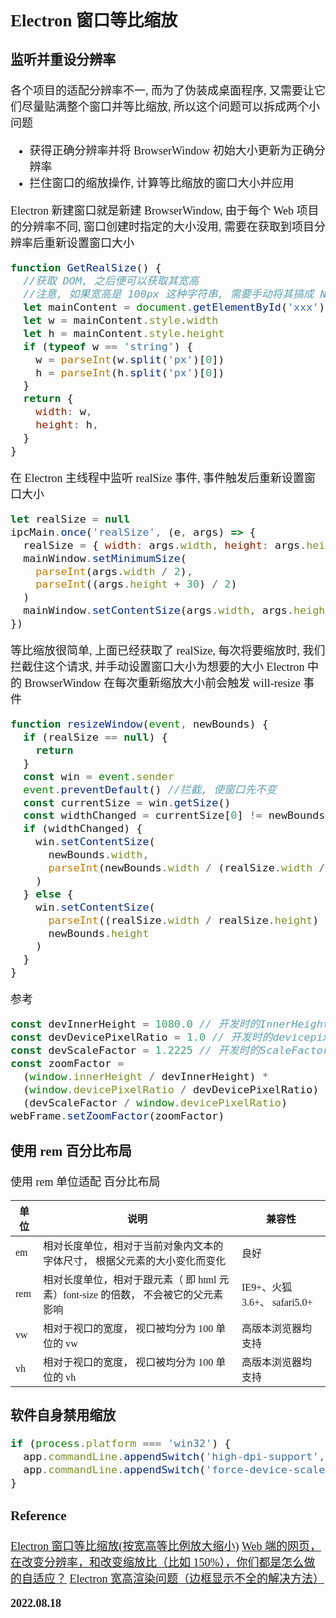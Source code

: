 <font size=4 face='楷体'>

## Electron 窗口等比缩放

### 监听并重设分辨率

各个项目的适配分辨率不一, 而为了伪装成桌面程序, 又需要让它们尽量贴满整个窗口并等比缩放, 所以这个问题可以拆成两个小问题

- 获得正确分辨率并将 BrowserWindow 初始大小更新为正确分辨率
- 拦住窗口的缩放操作, 计算等比缩放的窗口大小并应用

Electron 新建窗口就是新建 BrowserWindow, 由于每个 Web 项目的分辨率不同, 窗口创建时指定的大小没用, 需要在获取到项目分辨率后重新设置窗口大小

```javascript
function GetRealSize() {
  //获取 DOM, 之后便可以获取其宽高
  //注意, 如果宽高是 100px 这种字符串, 需要手动将其搞成 Number。
  let mainContent = document.getElementById('xxx')
  let w = mainContent.style.width
  let h = mainContent.style.height
  if (typeof w == 'string') {
    w = parseInt(w.split('px')[0])
    h = parseInt(h.split('px')[0])
  }
  return {
    width: w,
    height: h,
  }
}
```

在 Electron 主线程中监听 realSize 事件, 事件触发后重新设置窗口大小

```javascript
let realSize = null
ipcMain.once('realSize', (e, args) => {
  realSize = { width: args.width, height: args.height }
  mainWindow.setMinimumSize(
    parseInt(args.width / 2),
    parseInt((args.height + 30) / 2)
  )
  mainWindow.setContentSize(args.width, args.height) //注意此项设置的是ContentSize, 此项大小不包括标题栏。
})
```

等比缩放很简单, 上面已经获取了 realSize, 每次将要缩放时, 我们拦截住这个请求, 并手动设置窗口大小为想要的大小
Electron 中的 BrowserWindow 在每次重新缩放大小前会触发 will-resize 事件

```javascript
function resizeWindow(event, newBounds) {
  if (realSize == null) {
    return
  }
  const win = event.sender
  event.preventDefault() //拦截, 使窗口先不变
  const currentSize = win.getSize()
  const widthChanged = currentSize[0] != newBounds.width //判断是宽变了还是高变了, 两者都变优先按宽适配
  if (widthChanged) {
    win.setContentSize(
      newBounds.width,
      parseInt(newBounds.width / (realSize.width / realSize.height) + 0.5)
    )
  } else {
    win.setContentSize(
      parseInt((realSize.width / realSize.height) * newBounds.height + 0.5),
      newBounds.height
    )
  }
}
```

参考

```javascript
const devInnerHeight = 1080.0 // 开发时的InnerHeight
const devDevicePixelRatio = 1.0 // 开发时的devicepixelratio
const devScaleFactor = 1.2225 // 开发时的ScaleFactor
const zoomFactor =
  (window.innerHeight / devInnerHeight) *
  (window.devicePixelRatio / devDevicePixelRatio) *
  (devScaleFactor / window.devicePixelRatio)
webFrame.setZoomFactor(zoomFactor)
```

### 使用 rem 百分比布局

使用 rem 单位适配 百分比布局

| 单位 | 说明                                                                               | 兼容性                       |
| ---- | ---------------------------------------------------------------------------------- | ---------------------------- |
| em   | 相对长度单位，相对于当前对象内文本的字体尺寸， 根据父元素的大小变化而变化          | 良好                         |
| rem  | 相对长度单位，相对于跟元素（ 即 html 元素）font-size 的倍数， 不会被它的父元素影响 | IE9+、火狐 3.6+、 safari5.0+ |
| vw   | 相对于视口的宽度， 视口被均分为 100 单位的 vw                                      | 高版本浏览器均支持           |
| vh   | 相对于视口的宽度， 视口被均分为 100 单位的 vh                                      | 高版本浏览器均支持           |

### 软件自身禁用缩放

```javascript
if (process.platform === 'win32') {
  app.commandLine.appendSwitch('high-dpi-support', 'true')
  app.commandLine.appendSwitch('force-device-scale-factor', '1')
}
```

### Reference

[Electron 窗口等比缩放(按宽高等比例放大缩小)](https://www.azimiao.com/6166.html)
[Web 端的网页，在改变分辨率，和改变缩放比（比如 150%），你们都是怎么做的自适应？](https://segmentfault.com/q/1010000040319796)
[Electron 宽高渲染问题（边框显示不全的解决方法）](https://cloud.tencent.com/developer/article/1881072)

**2022.08.18**
